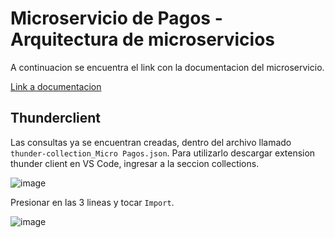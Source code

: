 # Microservicio de Pagos -Arquitectura de microservicios
A continuacion se encuentra el link con la documentacion del microservicio.

[Link a documentacion](https://bitionz.notion.site/Microservicio-de-Pagos-528bd69c1efa4660a142f8c0ef2f707c)

## Thunderclient
Las consultas ya se encuentran creadas, dentro del archivo llamado `thunder-collection_Micro Pagos.json`. Para utilizarlo descargar extension thunder client en VS Code, ingresar a la seccion collections.

![image](https://user-images.githubusercontent.com/33705477/203122282-c3db9b1d-7a9c-4fb0-8f81-29c61fb08155.png)

Presionar en las 3 lineas y tocar `Import`.

![image](https://user-images.githubusercontent.com/33705477/203122389-da2932b3-707c-442e-a96f-6ec9591b3a42.png)
